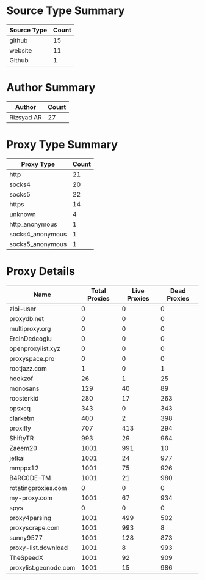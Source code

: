 # Source Type Summary

| Source Type | Count |
|-------------|-------|
| github | 15 |
| website | 11 |
| Github | 1 |


# Author Summary

| Author | Count |
|--------|-------|
| Rizsyad AR | 27 |


# Proxy Type Summary

| Proxy Type | Count |
|------------|-------|
| http | 21 |
| socks4 | 20 |
| socks5 | 22 |
| https | 14 |
| unknown | 4 |
| http_anonymous | 1 |
| socks4_anonymous | 1 |
| socks5_anonymous | 1 |


# Proxy Details

| Name | Total Proxies | Live Proxies | Dead Proxies |
|------|---------------|--------------|---------------|
| zloi-user | 0 | 0 | 0 |
| proxydb.net | 0 | 0 | 0 |
| multiproxy.org | 0 | 0 | 0 |
| ErcinDedeoglu | 0 | 0 | 0 |
| openproxylist.xyz | 0 | 0 | 0 |
| proxyspace.pro | 0 | 0 | 0 |
| rootjazz.com | 1 | 0 | 1 |
| hookzof | 26 | 1 | 25 |
| monosans | 129 | 40 | 89 |
| roosterkid | 280 | 17 | 263 |
| opsxcq | 343 | 0 | 343 |
| clarketm | 400 | 2 | 398 |
| proxifly | 707 | 413 | 294 |
| ShiftyTR | 993 | 29 | 964 |
| Zaeem20 | 1001 | 991 | 10 |
| jetkai | 1001 | 24 | 977 |
| mmppx12 | 1001 | 75 | 926 |
| B4RC0DE-TM | 1001 | 21 | 980 |
| rotatingproxies.com | 0 | 0 | 0 |
| my-proxy.com | 1001 | 67 | 934 |
| spys | 0 | 0 | 0 |
| proxy4parsing | 1001 | 499 | 502 |
| proxyscrape.com | 1001 | 993 | 8 |
| sunny9577 | 1001 | 128 | 873 |
| proxy-list.download | 1001 | 8 | 993 |
| TheSpeedX | 1001 | 92 | 909 |
| proxylist.geonode.com | 1001 | 15 | 986 |
